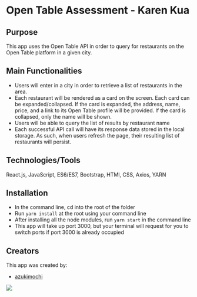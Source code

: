 # Open Table Assessment - Karen Kua

## Purpose

This app uses the Open Table API in order to query for restaurants on the Open Table platform in a given city. 

## Main Functionalities

* Users will enter in a city in order to retrieve a list of restaurants in the area.
* Each restaurant will be rendered as a card on the screen. Each card can be expanded/collapsed. If the card is expanded, the address, name, price, and a link to its Open Table profile will be provided.  If the card is collapsed, only the name will be shown. 
* Users will be able to query the list of results by restaurant name 
* Each successful API call will have its response data stored in the local storage.  As such, when users refresh the page, their resulting list of restaurants will persist. 

## Technologies/Tools

React.js, JavaScript, ES6/ES7, Bootstrap, HTMl, CSS, Axios, YARN

## Installation

* In the command line, cd into the root of the folder
* Run `yarn install` at the root using your command line 
* After installing all the node modules, run `yarn start` in the command line 
* This app will take up port 3000, but your terminal will request for you to switch ports if port 3000 is already occupied

## Creators

This app was created by:

* [azukimochi](https://github.com/azukimochi)

![](https://media.giphy.com/media/3YJ2oRxq8FleEQMFek/giphy.gif)

